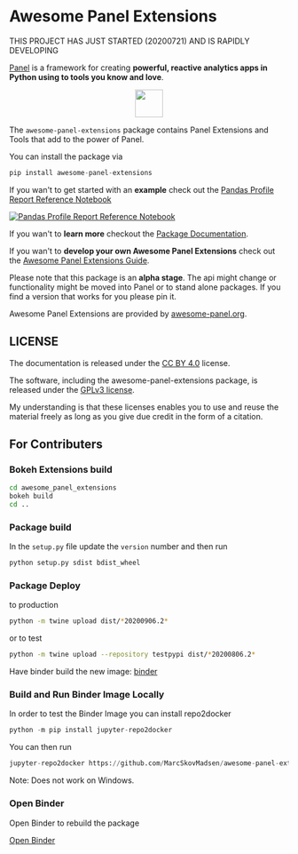 # Awesome Panel Extensions

THIS PROJECT HAS JUST STARTED (20200721) AND IS RAPIDLY DEVELOPING

[Panel](https://panel.holoviz.org/) is a framework for creating **powerful, reactive analytics apps in Python using to tools you know and love**.

<a href="https://panel.holoviz.org/" target="_blank"><img src="https://panel.holoviz.org/_static/logo_stacked.png" style="display: block;margin-left: auto;margin-right: auto;height: 50px;"></a>

The `awesome-panel-extensions` package contains Panel Extensions and Tools that add to the power of Panel.

You can install the package via

```python
pip install awesome-panel-extensions
```

If you wan't to get started with an **example** check out the [Pandas Profile Report Reference Notebook](https://github.com/MarcSkovMadsen/awesome-panel-extensions/blob/master/examples/reference/panes/PandasProfileReport.ipynb)

[![Pandas Profile Report Reference Notebook](https://github.com/MarcSkovMadsen/awesome-panel-extensions/raw/master/assets/images/pandas-profile-report-pane-app.png)](https://github.com/MarcSkovMadsen/awesome-panel-extensions/blob/master/examples/reference/panes/PandasProfileReport.ipynb)

If you wan't to **learn more** checkout the [Package Documentation](https://awesome-panel.readthedocs.io/en/latest/packages/awesome-panel-extensions/index.html).

If you wan't to **develop your own Awesome Panel Extensions** check out the [Awesome Panel Extensions Guide](https://github.com/marcskovmadsen/awesome-panel-extensions).

Please note that this package is an **alpha stage**. The api might change or functionality might be moved into Panel or to stand alone packages. If you find a version that works for you please pin it.

Awesome Panel Extensions are provided by [awesome-panel.org](https://awesome-panel.org).

## LICENSE

The documentation is released under the [CC BY 4.0](https://creativecommons.org/licenses/by/4.0/) license.

The software, including the awesome-panel-extensions package, is released under the [GPLv3 license](https://www.gnu.org/licenses/gpl-3.0.html).

My understanding is that these licenses enables you to use and reuse the material freely as long as you give due credit in the form of a citation.

## For Contributers

### Bokeh Extensions build

```bash
cd awesome_panel_extensions
bokeh build
cd ..
```

### Package build

In the `setup.py` file update the `version` number and then run

```bash
python setup.py sdist bdist_wheel
```

### Package Deploy

to production

```bash
python -m twine upload dist/*20200906.2*
```

or to test

```bash
python -m twine upload --repository testpypi dist/*20200806.2*
```

Have binder build the new image: [binder](https://mybinder.org/v2/gh/MarcSkovMadsen/awesome-panel-extensions/master?filepath=examples%2Freference%2Fframeworks%2Fmaterial%2FMaterialIntSlider.ipynb)

### Build and Run Binder Image Locally

In order to test the Binder Image you can install repo2docker

```python
python -m pip install jupyter-repo2docker
```

You can then run

```python
jupyter-repo2docker https://github.com/MarcSkovMadsen/awesome-panel-extensions
```

Note: Does not work on Windows.

### Open Binder

Open Binder to rebuild the package

[Open Binder](https://mybinder.org/v2/gh/MarcSkovMadsen/awesome-panel-extensions/master?filepath=examples%2Freference%2Fpanes%2FPandasProfileReport.ipynb)